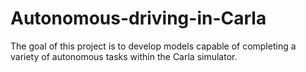 # Autonomous-driving-in-Carla
The goal of this project is to develop models capable of completing a variety of autonomous tasks within the Carla simulator.
